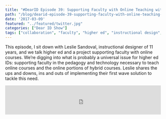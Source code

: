 ```yaml
---
title: "#DearID Episode 39: Supporting Faculty with Online Teaching with Leslie Sandoval"
path: "/blog/dearid-episode-39-supporting-faculty-with-online-teaching-with-leslie-sandoval"
date: '2017-03-09'
featured: "../featured/twitter.jpg"
categories: ["Dear ID Show"]
tags: ["collaboration", "faculty", "higher ed", "instructional design", "SMEs"]
---
```


This episode, I sit down with Leslie Sandoval, instructional designer of 11 years, and we talk higher ed and a project supporting faculty with online courses. We’re digging into what is probably a universal issue for higher ed IDs: supporting faculty in the pedagogy and technology necessary to teach online courses and the online portions of hybrid courses. Leslie shares the ups and downs, ins and outs of implementing their first wave solution to tackle this need.

<iframe src="https://simplecast.com/e/59984?style=medium-light" width="100%" height="94px" frameborder="0" scrolling="no" seamless=""></iframe>
